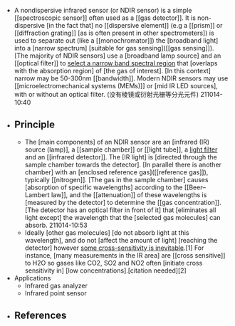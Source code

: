 - A nondispersive infrared sensor (or NDIR sensor) is a simple [[spectroscopic sensor]] often used as a [[gas detector]]. It is non-dispersive [in the fact that] no [[dispersive element]] (e.g a [[prism]] or [[diffraction grating]] [as is often present in other spectrometers]) is used to separate out (like a [[monochromator]]) the [broadband light] into a [narrow spectrum] [suitable for gas sensing]([[gas sensing]]). [The majority of NDIR sensors] use a [broadband lamp source] and an [[optical filter]] to [select a narrow band spectral region](((yPhhp_s3S))) that [overlaps with the absorption region] of [the gas of interest]. [In this context] narrow may be 50-300nm [[bandwidth]]. Modern NDIR sensors may use [[microelectromechanical systems (MEMs)]] or [mid IR LED sources], with or without an optical filter.
(没有棱镜或衍射光栅等分光元件)
211014-10:40
- ## Principle
    - The [main components] of an NDIR sensor are an [infrared (IR) source (lamp)], a [[sample chamber]] or [[light tube]], a [light filter](((wtRuwV5GZ))) and an [[infrared detector]]. The [IR light] is [directed through the sample chamber towards the detector]. [In parallel there is another chamber] with an [enclosed reference gas]([[reference gas]]), typically [[nitrogen]]. [The gas in the sample chamber] causes [absorption of specific wavelengths] according to the [[Beer–Lambert law]], and the [[attenuation]] of these wavelengths is [measured by the detector] to determine the [[gas concentration]]. [The detector has an optical filter in front of it] that [eliminates all light except] the wavelength that the [selected gas molecules] can absorb.
211014-10:53
    - Ideally [other gas molecules] [do not absorb light at this wavelength], and do not [affect the amount of light] [reaching the detector] however [some cross-sensitivity is inevitable]([[cross-sensitivity]]).[1] For instance, [many measurements in the IR area] are [[cross sensitive]] to H2O so gases like CO2, SO2 and NO2 often [initiate cross sensitivity in] [low concentrations].[citation needed][2]
- Applications
    - Infrared gas analyzer
    - Infrared point sensor
- References
    - 
